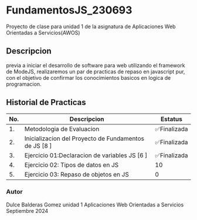 # FundamentosJS_230693
Proyecto de clase para unidad 1 de la asignatura de Aplicaciones Web Orientadas a Servicios(AWOS)

## Descripcion

previa a iniciar el desarrollo de software para web utilizando el framework de ModeJS, realizaremos un par de practicas de repaso en javascript pur, con el objetivo de confirmar los conocimientos basicos en logica de programacion.

## Historial de Practicas 
| No.|Descripcion|Estatus|
|-- |--|--|
|1.|Metodologia de Evaluacion| ✅Finalizada|
|2.|Inicializacion del Proyecto de Fundamentos de JS [8 ]| ✅Finalizada|
|3.|Ejercicio 01:Declaracion de variables JS [6 ]|✅Finalizada|
|4.|Ejercicio 02: Tipos de datos en JS|10|✅Finalizada|
|5.|Ejercicio 03: Repaso de objetos en JS|0|✅Finalizada|




### Autor
Dulce Balderas Gomez
unidad 1
Aplicaciones Web Orientadas a Servicios
Septiembre 2024
